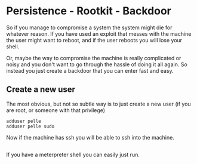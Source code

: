 # Persistence - Rootkit - Backdoor

So if you manage to compromise a system the system might die for whatever reason. If you have used an exploit that messes with the machine the user might want to reboot, and if the user reboots you will lose your shell.

Or, maybe the way to compromise the machine is really complicated or noisy and you don't want to go through the hassle of doing it all again. So instead you just create a backdoor that you can enter fast and easy.

## Create a new user

The most obvious, but not so subtle way is to just create a new user (if you are root, or someone with that privilege) 

```
adduser pelle
adduser pelle sudo
```

Now if the machine has ssh you will be able to ssh into the machine.

## 
If you have a meterpreter shell you can easily just run. 